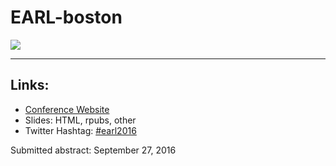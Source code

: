 # EARL-boston


![](img/Boston_Back_Bay_reflection.jpg)

____

## Links:

* [Conference Website](https://earlconf.com/boston/)
* Slides: HTML, rpubs, other
* Twitter Hashtag: [#earl2016](https://twitter.com/hashtag/earl2016)

Submitted abstract: September 27, 2016

